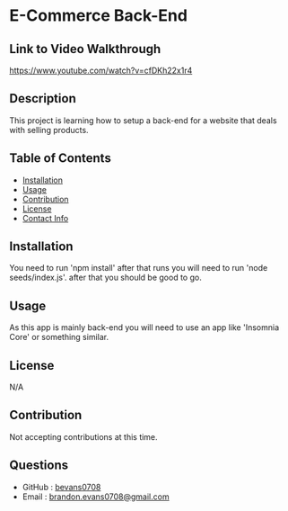 # E-Commerce Back-End

   ## Link to Video Walkthrough
   https://www.youtube.com/watch?v=cfDKh22x1r4

   ## Description
   This project is learning how to setup a back-end for a website that deals with selling products.

   ## Table of Contents
      
   * [Installation](#installation)
   * [Usage](#usage)
   * [Contribution](#contribution)
   * [License](#license)
   * [Contact Info](#questions)
   
   ## Installation
   You need to run 'npm install' after that runs you will need to run 'node seeds/index.js'. after that you should be good to go.

   ## Usage
   As this app is mainly back-end you will need to use an app like 'Insomnia Core' or something similar.

   ## License
   N/A

   ## Contribution
   Not accepting contributions at this time.

   ## Questions
   * GitHub : [bevans0708](#https://github.com/bevans0708)
   * Email : [brandon.evans0708@gmail.com](#brandon.evans0708@gmail.com)